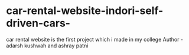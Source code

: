 # car-rental-website-indori-self-driven-cars-
car rental website is the first project which i made in my college
Author - adarsh kushwah and ashray patni
